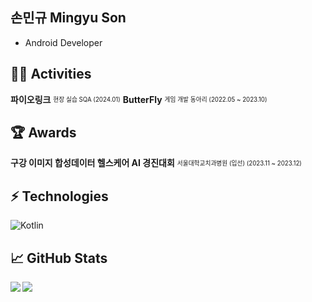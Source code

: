 ## 손민규 Mingyu Son
- Android Developer

## 🏃‍♂️ Activities
**파이오링크** <sub><sup>현장 실습 SQA (2024.01)</sup></sub>
**ButterFly** <sub><sup>게임 개발 동아리 (2022.05 ~ 2023.10)</sup></sub>

## 🏆 Awards
**구강 이미지 합성데이터 헬스케어 AI 경진대회** <sub><sup> 서울대학교치과병원 (입선) (2023.11 ~ 2023.12) </sup></sub> 

## ⚡️ Technologies

![Kotlin](https://img.shields.io/badge/-Kotlin-430098?style=flat-square&logo=kotlin)

## 📈 GitHub Stats
<a href="https://github.com/anuraghazra/github-readme-stats">
<img align="left" src="https://github-readme-stats.vercel.app/api?username=M1n9yu23&count_private=true&show_icons=true&hide=stars" />
</a>
<a href="https://github.com/anuraghazra/convoychat">
<img align="center" src="https://github-readme-stats.vercel.app/api/top-langs/?username=M1n9yu23" />
</a>
